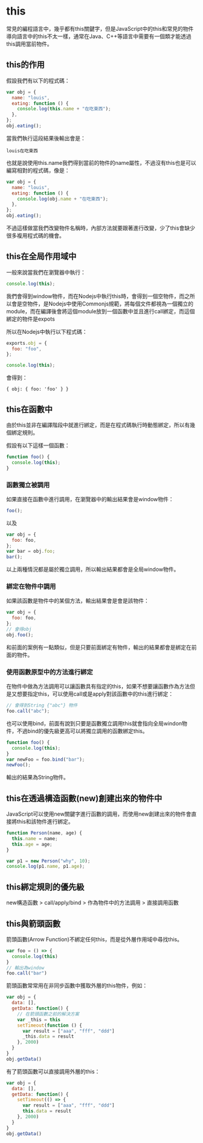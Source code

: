 # this

常見的編程語言中，幾乎都有this關鍵字，但是JavaScript中的this和常見的物件導向語言中的this不太一樣，通常在Java、C++等語言中需要有一個類才能透過this調用當前物件。

## this的作用

假設我們有以下的程式碼：

```js
var obj = {
  name: "louis",
  eating: function () {
    console.log(this.name + "在吃東西");
  },
};
obj.eating();
```

當我們執行這段結果後輸出會是：

```
louis在吃東西
```

也就是說使用this.name我們得到當前的物件的name屬性，不過沒有this也是可以編寫相對的程式碼，像是：

```js
var obj = {
  name: "louis",
  eating: function () {
    console.log(obj.name + "在吃東西");
  },
};
obj.eating();
```

不過這樣做當我們改變物件名稱時，內部方法就要跟著進行改變，少了this會缺少很多複用程式碼的機會。

## this在全局作用域中

一般來說當我們在瀏覽器中執行：

```js
console.log(this);
```

我們會得到window物件，而在Nodejs中執行this時，會得到一個空物件，而之所以會是空物件，是Nodejs中使用Commonjs規範，將每個文件都視為一個獨立的module，而在編譯後會將這個module放到一個函數中並且進行call綁定，而這個綁定的物件是expots

所以在Nodejs中執行以下程式碼：

```js
exports.obj = {
  foo: "foo",
};

console.log(this);
```

會得到：

```
{ obj: { foo: 'foo' } }
```

## this在函數中

由於this並非在編譯階段中就進行綁定，而是在程式碼執行時動態綁定，所以有幾個綁定規則。

假設有以下這樣一個函數：

```js
function foo() {
  console.log(this);
}
```

### 函數獨立被調用

如果直接在函數中進行調用，在瀏覽器中的輸出結果會是window物件：

```js
foo();
```

以及

```js
var obj = {
  foo: foo,
};
var bar = obj.foo;
bar();
```

以上兩種情況都是屬於獨立調用，所以輸出結果都會是全局window物件。

### 綁定在物件中調用

如果該函數是物件中的某個方法，輸出結果會是會是該物件：

```js
var obj = {
  foo: foo,
};
// 會得obj
obj.foo();
```

和前面的案例有一點類似，但是只要前面綁定有物件，輸出的結果都會是綁定在前面的物件。

### 使用函數原型中的方法進行綁定

在物件中做為方法調用可以讓函數具有指定的this，如果不想要讓函數作為方法但是又想要指定this，可以使用call或是apply對該函數中的this進行綁定：

```js
// 會得到String {"abc"} 物件
foo.call("abc");
```

也可以使用bind，前面有說到只要是函數獨立調用this就會指向全局windon物件，不過bind的優先級更高可以將獨立調用的函數綁定this。

```js
function foo() {
  console.log(this);
}
var newFoo = foo.bind("bar");
newFoo();
```

輸出的結果為String物件。

## this在透過構造函數(new)創建出來的物件中

JavaScript可以使用new關鍵字進行函數的調用，而使用new創建出來的物件會直接將this和該物件進行綁定。

```js
function Person(name, age) {
  this.name = name;
  this.age = age;
}

var p1 = new Person("why", 10);
console.log(p1.name, p1.age);
```

## this綁定規則的優先級

new構造函數 > call/apply/bind > 作為物件中的方法調用 > 直接調用函數

## this與箭頭函數

箭頭函數(Arrow Function)不綁定任何this，而是從外層作用域中尋找this。

```js
var foo = () => {
  console.log(this)
}
// 輸出為window
foo.call("bar")
```

箭頭函數常常用在非同步函數中獲取外層的this物件，例如：

```js
var obj = {
  data: [],
  getData: function() {
    // 在箭頭函數之前的解決方案
    var _this = this
    setTimeout(function () {
      var result = ["aaa", "fff", "ddd"]
      _this.data = result
    }, 2000)
  }
}
obj.getData()
```

有了箭頭函數可以直接調用外層的this：

```js
var obj = {
  data: [],
  getData: function() {
    setTimeout(() => {
      var result = ["aaa", "fff", "ddd"]
      this.data = result
    }, 2000)
  }
}
obj.getData()
```
